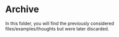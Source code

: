# Archive

In this folder, you will find the previously considered files/examples/thoughts but were later discarded.